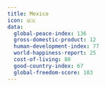 ```yaml
---
title: Mexico
icon: 🇲🇽
data:
  global-peace-index: 136
  gross-domestic-product: 12
  human-development-index: 77
  world-happiness-report: 25
  cost-of-living: 80
  good-country-index: 67
  global-freedom-score: 103
---
```

